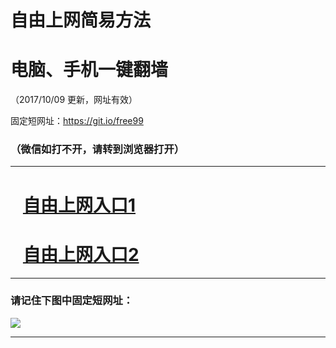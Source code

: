 ﻿# 自由上网简易方法

# 电脑、手机一键翻墙

（2017/10/09 更新，网址有效）

固定短网址：https://git.io/free99

### （微信如打不开，请转到浏览器打开）


***





# &nbsp;&nbsp; <a href="http://ft506413452.fwq-tz-1001.info/fwqtz01.html?t=10090011617 " target="_blank">自由上网入口1</a>
# &nbsp;&nbsp; <a href="http://ft272752731.fwq-tz-1002.info/fwqtz02.html?t=100900116444 " target="_blank">自由上网入口2</a>
***

### 请记住下图中固定短网址：

<img src="https://s3-us-west-2.amazonaws.com/fwq-1001/yjfq-20170905okok.png" /> 


***

